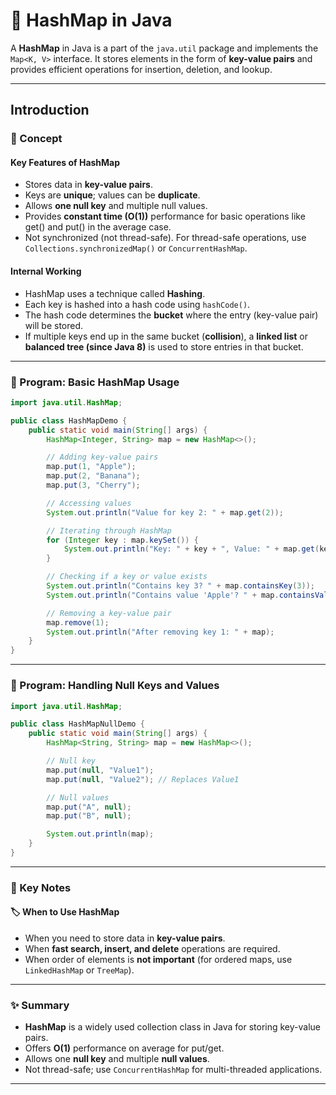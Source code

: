 # 🚀 HashMap in Java

A **HashMap** in Java is a part of the `java.util` package and implements the `Map<K, V>` interface. It stores elements in the form of **key-value pairs** and provides efficient operations for insertion, deletion, and lookup.

---
## Introduction

### 📘 Concept

#### Key Features of HashMap

* Stores data in **key-value pairs**.
* Keys are **unique**; values can be **duplicate**.
* Allows **one null key** and multiple null values.
* Provides **constant time (O(1))** performance for basic operations like get() and put() in the average case.
* Not synchronized (not thread-safe). For thread-safe operations, use `Collections.synchronizedMap()` or `ConcurrentHashMap`.

#### Internal Working

* HashMap uses a technique called **Hashing**.
* Each key is hashed into a hash code using `hashCode()`.
* The hash code determines the **bucket** where the entry (key-value pair) will be stored.
* If multiple keys end up in the same bucket (**collision**), a **linked list** or **balanced tree (since Java 8)** is used to store entries in that bucket.

---

### 📝 Program: Basic HashMap Usage

```java
import java.util.HashMap;

public class HashMapDemo {
    public static void main(String[] args) {
        HashMap<Integer, String> map = new HashMap<>();

        // Adding key-value pairs
        map.put(1, "Apple");
        map.put(2, "Banana");
        map.put(3, "Cherry");

        // Accessing values
        System.out.println("Value for key 2: " + map.get(2));

        // Iterating through HashMap
        for (Integer key : map.keySet()) {
            System.out.println("Key: " + key + ", Value: " + map.get(key));
        }

        // Checking if a key or value exists
        System.out.println("Contains key 3? " + map.containsKey(3));
        System.out.println("Contains value 'Apple'? " + map.containsValue("Apple"));

        // Removing a key-value pair
        map.remove(1);
        System.out.println("After removing key 1: " + map);
    }
}
```

---

### 📝 Program: Handling Null Keys and Values

```java
import java.util.HashMap;

public class HashMapNullDemo {
    public static void main(String[] args) {
        HashMap<String, String> map = new HashMap<>();

        // Null key
        map.put(null, "Value1");
        map.put(null, "Value2"); // Replaces Value1

        // Null values
        map.put("A", null);
        map.put("B", null);

        System.out.println(map);
    }
}
```

---

### 📌 Key Notes

#### 🏷️ When to Use HashMap

* When you need to store data in **key-value pairs**.
* When **fast search, insert, and delete** operations are required.
* When order of elements is **not important** (for ordered maps, use `LinkedHashMap` or `TreeMap`).

---

### ✨ Summary

* **HashMap** is a widely used collection class in Java for storing key-value pairs.
* Offers **O(1)** performance on average for put/get.
* Allows one **null key** and multiple **null values**.
* Not thread-safe; use `ConcurrentHashMap` for multi-threaded applications.

---
